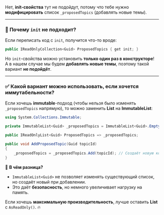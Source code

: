 Нет, **init-свойства** тут не подойдут, потому что тебе нужно **модифицировать** список `_proposedTopics` (добавлять новые темы).

---

### 🚀 **Почему `init` не подходит?**

Если переписать код с `init`, получится что-то вроде:

```csharp
public IReadOnlyCollection<Guid> ProposedTopics { get init; }
```

Но `init`-свойства можно установить **только один раз в конструкторе**!  
А в нашем случае мы будем **добавлять новые темы**, поэтому такой вариант **не подойдёт**.

---

### ✅ **Какой вариант можно использовать, если хочется иммутабельности?**

Если хочешь **immutable**-подход (чтобы нельзя было изменять `_proposedTopics` напрямую), то можно заменить **List** на **ImmutableList**:

```csharp
using System.Collections.Immutable;

private ImmutableList<Guid> _proposedTopics = ImmutableList<Guid>.Empty;

public IReadOnlyList<Guid> ProposedTopics => _proposedTopics;

public void AddProposedTopic(Guid topicId)
{
    _proposedTopics = _proposedTopics.Add(topicId); // Создаёт новую коллекцию!
}
```

🔹 **В чём разница?**

- `ImmutableList<Guid>` не позволяет изменять существующий список, но создаёт новый при добавлении.
- Это даёт **безопасность**, но немного увеличивает нагрузку на память.

Если хочешь **максимальную производительность**, лучше оставить **List** с `AsReadOnly()`. 🔥